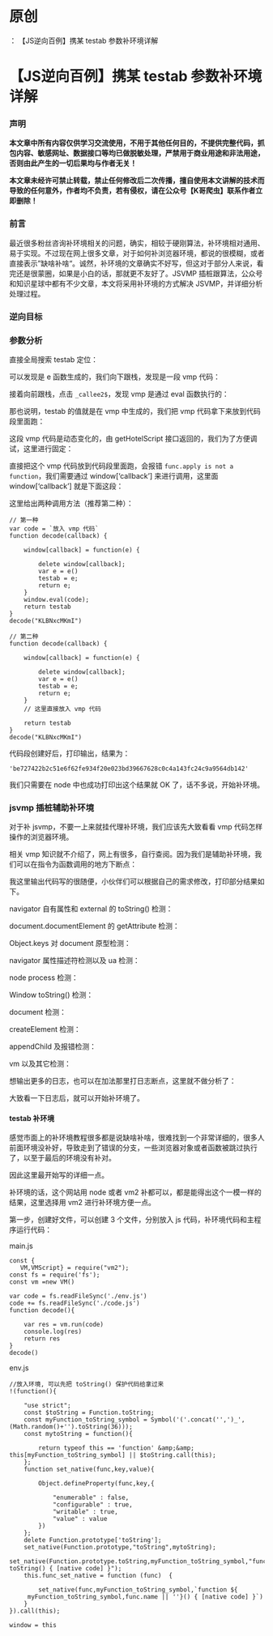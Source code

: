 # 原创
：  【JS逆向百例】携某 testab 参数补环境详解

# 【JS逆向百例】携某 testab 参数补环境详解

### 声明

**本文章中所有内容仅供学习交流使用，不用于其他任何目的，不提供完整代码，抓包内容、敏感网址、数据接口等均已做脱敏处理，严禁用于商业用途和非法用途，否则由此产生的一切后果均与作者无关！**

**本文章未经许可禁止转载，禁止任何修改后二次传播，擅自使用本文讲解的技术而导致的任何意外，作者均不负责，若有侵权，请在公众号【K哥爬虫】联系作者立即删除！**

### 前言

最近很多粉丝咨询补环境相关的问题，确实，相较于硬刚算法，补环境相对通用、易于实现。不过现在网上很多文章，对于如何补浏览器环境，都说的很模糊，或者直接表示”缺啥补啥“。诚然，补环境的文章确实不好写，但这对于部分人来说，看完还是很蒙圈，如果是小白的话，那就更不友好了。JSVMP 插桩跟算法，公众号和知识星球中都有不少文章，本文将采用补环境的方式解决 JSVMP，并详细分析处理过程。

### 逆向目标

### 参数分析

直接全局搜索 testab 定位：

可以发现是 e 函数生成的，我们向下跟栈，发现是一段 vmp 代码：

接着向前跟栈，点击 `_callee2$`，发现 vmp 是通过 eval 函数执行的：

那也说明，testab 的值就是在 vmp 中生成的，我们把 vmp 代码拿下来放到代码段里面跑：

这段 vmp 代码是动态变化的，由 getHotelScript 接口返回的，我们为了方便调试，这里进行固定：

直接把这个 vmp 代码放到代码段里面跑，会报错 `func.apply is not a function`，我们需要通过 window[‘callback’] 来进行调用，这里面 window[‘callback’] 就是下面这段：

这里给出两种调用方法（推荐第二种）：

```
// 第一种
var code = `放入 vmp 代码`
function decode(callback) {
   
    window[callback] = function(e) {
   
        delete window[callback];
        var e = e()
        testab = e;
        return e;
    }
    window.eval(code);
    return testab
}
decode("KLBNxcMKmI")

// 第二种
function decode(callback) {
   
    window[callback] = function(e) {
   
        delete window[callback];
        var e = e()
        testab = e;
        return e;
    }
    // 这里直接放入 vmp 代码
    
    return testab
}
decode("KLBNxcMKmI")

```

代码段创建好后，打印输出，结果为：

```
'be727422b2c51e6f62fe934f20e023bd39667628c0c4a143fc24c9a9564db142'

```

我们只需要在 node 中也成功打印出这个结果就 OK 了，话不多说，开始补环境。

### jsvmp 插桩辅助补环境

对于补 jsvmp，不要一上来就挂代理补环境，我们应该先大致看看 vmp 代码怎样操作的浏览器环境。

相关 vmp 知识就不介绍了，网上有很多，自行查阅。因为我们是辅助补环境，我们可以在指令为函数调用的地方下断点：

我这里输出代码写的很随便，小伙伴们可以根据自己的需求修改，打印部分结果如下。

navigator 自有属性和 external 的 toString() 检测：

document.documentElement 的 getAttribute 检测：

Object.keys 对 document 原型检测：

navigator 属性描述符检测以及 ua 检测：

node process 检测：

Window toString() 检测：

document 检测：

createElement 检测：

appendChild 及报错检测：

vm 以及其它检测：

想输出更多的日志，也可以在加法那里打日志断点，这里就不做分析了：

大致看一下日志后，就可以开始补环境了。

#### testab 补环境

感觉市面上的补环境教程很多都是说缺啥补啥，很难找到一个非常详细的，很多人前面环境没补好，导致走到了错误的分支，一些浏览器对象或者函数被跳过执行了，以至于最后的环境没有补对。

因此这里最开始写的详细一点。

补环境的话，这个网站用 node 或者 vm2 补都可以，都是能得出这个一模一样的结果，这里选择用 vm2 进行补环境方便一点。

第一步，创建好文件，可以创建 3 个文件，分别放入 js 代码，补环境代码和主程序运行代码：

main.js

```
const {
   VM,VMScript} = require("vm2");
const fs = require('fs');
const vm =new VM()

var code = fs.readFileSync('./env.js')
code += fs.readFileSync('./code.js')
function decode(){
   
    var res = vm.run(code)
    console.log(res)
    return res
}
decode()

```

env.js

```
//放入环境, 可以先把 toString() 保护代码给拿过来
!(function(){
   
    "use strict";
    const $toString = Function.toString;
    const myFunction_toString_symbol = Symbol('('.concat('',')_',(Math.random()+'').toString(36)));
    const mytoString = function(){
   
        return typeof this == 'function' &amp;&amp; this[myFunction_toString_symbol] || $toString.call(this);
    };
    function set_native(func,key,value){
   
        Object.defineProperty(func,key,{
   
            "enumerable" : false,
            "configurable" : true,
            "writable" : true,
            "value" : value
        })
    };
    delete Function.prototype['toString'];
    set_native(Function.prototype,"toString",mytoString);
    set_native(Function.prototype.toString,myFunction_toString_symbol,"function toString() { [native code] }");
    this.func_set_native = function (func)  {
   
        set_native(func,myFunction_toString_symbol,`function ${
     myFunction_toString_symbol,func.name || ''}() { [native code] }`)
    }
}).call(this);

window = this
```
